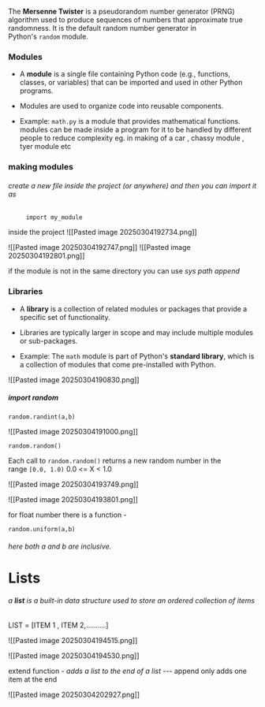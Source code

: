 The **Mersenne Twister** is a pseudorandom number generator (PRNG) algorithm used to produce sequences of numbers that approximate true randomness. It is the default random number generator in Python's `random` module.

### **Modules**

- A **module** is a single file containing Python code (e.g., functions, classes, or variables) that can be imported and used in other Python programs.
    
- Modules are used to organize code into reusable components.
    
- Example: `math.py` is a module that provides mathematical functions.
		modules can be made inside a program for it to be handled by different people to reduce complexity 
		eg. in making of a car , chassy module , tyer module etc 

### making modules 
###### create a new file inside the project (or anywhere) and then you can import it as 
		 import my_module

inside the project
![[Pasted image 20250304192734.png]]

![[Pasted image 20250304192747.png]]
![[Pasted image 20250304192801.png]]

if the module is not in the same directory you can use *sys path append*
### **Libraries**

- A **library** is a collection of related modules or packages that provide a specific set of functionality.
    
- Libraries are typically larger in scope and may include multiple modules or sub-packages.
    
- Example: The `math` module is part of Python's **standard library**, which is a collection of modules that come pre-installed with Python.

![[Pasted image 20250304190830.png]]

##### import random

`random.randint(a,b)`

![[Pasted image 20250304191000.png]]

`random.random()`

Each call to `random.random()` returns a new random number in the range `[0.0, 1.0)`
		 0.0 <= X < 1.0 

![[Pasted image 20250304193749.png]]

![[Pasted image 20250304193801.png]]

for float number there is a function - 

`random.uniform(a,b)`
###### here both a and b are inclusive.

# Lists

###### a **list** is a built-in data structure used to store an ordered collection of items

LIST = [ITEM 1 , ITEM 2,..........]

![[Pasted image 20250304194515.png]]

![[Pasted image 20250304194530.png]]

extend function - *adds a list to the end of a list* --- append only adds one item at the end

![[Pasted image 20250304202927.png]]

